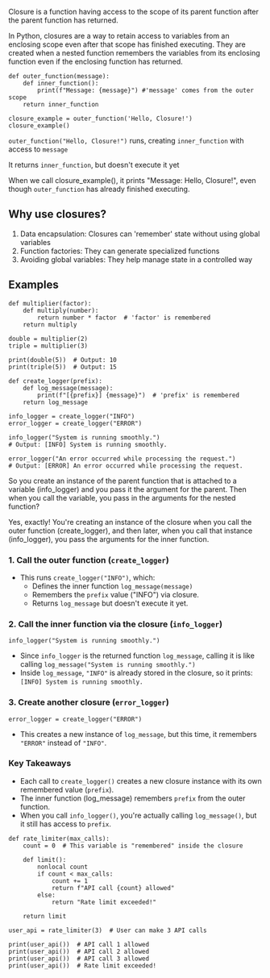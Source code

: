 Closure is a function having access to the scope of its parent function after the parent function has returned.

In Python, closures are a way to retain access to variables from an enclosing scope even after that scope has finished executing. They are created when a nested function remembers the variables from its enclosing function even if the enclosing function has returned.

```
def outer_function(message):
	def inner_function():
		print(f"Message: {message}") #'message' comes from the outer scope
	return inner_function

closure_example = outer_function('Hello, Closure!')
closure_example()
```

`outer_function("Hello, Closure!")` runs, creating `inner_function` with access to `message`

It returns `inner_function`, but doesn't execute it yet

When we call closure_example(), it prints "Message: Hello, Closure!", even though `outer_function` has already finished executing.

## Why use closures?

1. Data encapsulation: Closures can 'remember' state without using global variables
2. Function factories: They can generate specialized functions
3. Avoiding global variables: They help manage state in a controlled way

## Examples

```
def multiplier(factor):
    def multiply(number):
        return number * factor  # 'factor' is remembered
    return multiply

double = multiplier(2)
triple = multiplier(3)

print(double(5))  # Output: 10
print(triple(5))  # Output: 15

```

```
def create_logger(prefix):
    def log_message(message):
        print(f"[{prefix}] {message}")  # 'prefix' is remembered
    return log_message

info_logger = create_logger("INFO")
error_logger = create_logger("ERROR")

info_logger("System is running smoothly.")
# Output: [INFO] System is running smoothly.

error_logger("An error occurred while processing the request.")
# Output: [ERROR] An error occurred while processing the request.

```

So you create an instance of the parent function that is attached to a variable (info_logger) and you pass it the argument for the parent. Then when you call the variable, you pass in the arguments for the nested function?

Yes, exactly! You're creating an instance of the closure when you call the outer function (create_logger), and then later, when you call that instance (info_logger), you pass the arguments for the inner function.

### 1. Call the outer function (`create_logger`)

- This runs `create_logger("INFO")`, which:
  - Defines the inner function `log_message(message)`
  - Remembers the `prefix` value ("INFO") via closure.
  - Returns `log_message` but doesn't execute it yet.

### 2. Call the inner function via the closure (`info_logger`)

`info_logger("System is running smoothly.")`

- Since `info_logger` is the returned function `log_message`, calling it is like calling `log_message("System is running smoothly.")`
- Inside `log_message`, `"INFO"` is already stored in the closure, so it prints:
  `[INFO] System is running smoothly.`

### 3. Create another closure (`error_logger`)

`error_logger = create_logger("ERROR")`

- This creates a new instance of `log_message`, but this time, it remembers `"ERROR"` instead of `"INFO"`.

### Key Takeaways

- Each call to `create_logger()` creates a new closure instance with its own remembered value (`prefix`).
- The inner function (log_message) remembers `prefix` from the outer function.
- When you call `info_logger()`, you're actually calling `log_message()`, but it still has access to `prefix`.

```
def rate_limiter(max_calls):
    count = 0  # This variable is "remembered" inside the closure

    def limit():
        nonlocal count
        if count < max_calls:
            count += 1
            return f"API call {count} allowed"
        else:
            return "Rate limit exceeded!"

    return limit

user_api = rate_limiter(3)  # User can make 3 API calls

print(user_api())  # API call 1 allowed
print(user_api())  # API call 2 allowed
print(user_api())  # API call 3 allowed
print(user_api())  # Rate limit exceeded!
```
